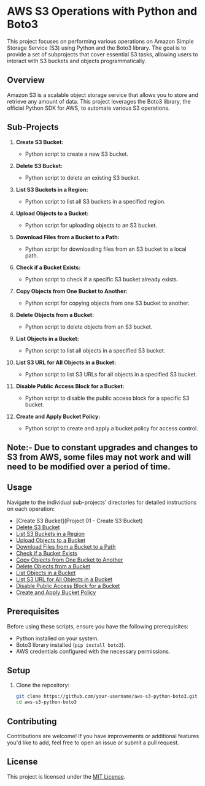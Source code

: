# AWS S3 Operations with Python and Boto3

This project focuses on performing various operations on Amazon Simple Storage Service (S3) using Python and the Boto3 library. The goal is to provide a set of subprojects that cover essential S3 tasks, allowing users to interact with S3 buckets and objects programmatically.

## Overview

Amazon S3 is a scalable object storage service that allows you to store and retrieve any amount of data. This project leverages the Boto3 library, the official Python SDK for AWS, to automate various S3 operations.

## Sub-Projects

1. **Create S3 Bucket:**
   - Python script to create a new S3 bucket.

2. **Delete S3 Bucket:**
   - Python script to delete an existing S3 bucket.

3. **List S3 Buckets in a Region:**
   - Python script to list all S3 buckets in a specified region.

4. **Upload Objects to a Bucket:**
   - Python script for uploading objects to an S3 bucket.

5. **Download Files from a Bucket to a Path:**
   - Python script for downloading files from an S3 bucket to a local path.

6. **Check if a Bucket Exists:**
   - Python script to check if a specific S3 bucket already exists.

7. **Copy Objects from One Bucket to Another:**
   - Python script for copying objects from one S3 bucket to another.

8. **Delete Objects from a Bucket:**
   - Python script to delete objects from an S3 bucket.

9. **List Objects in a Bucket:**
   - Python script to list all objects in a specified S3 bucket.

10. **List S3 URL for All Objects in a Bucket:**
    - Python script to list S3 URLs for all objects in a specified S3 bucket.

11. **Disable Public Access Block for a Bucket:**
    - Python script to disable the public access block for a specific S3 bucket.

12. **Create and Apply Bucket Policy:**
    - Python script to create and apply a bucket policy for access control.


## Note:- Due to constant upgrades and changes to S3 from AWS, some files may not work and will need to be modified over a period of time.
 

## Usage

Navigate to the individual sub-projects' directories for detailed instructions on each operation:

- [Create S3 Bucket](Project 01 - Create S3 Bucket)
- [Delete S3 Bucket](delete_bucket/README.md)
- [List S3 Buckets in a Region](list_buckets/README.md)
- [Upload Objects to a Bucket](upload_objects/README.md)
- [Download Files from a Bucket to a Path](download_files/README.md)
- [Check if a Bucket Exists](check_bucket_exists/README.md)
- [Copy Objects from One Bucket to Another](copy_objects/README.md)
- [Delete Objects from a Bucket](delete_objects/README.md)
- [List Objects in a Bucket](list_objects/README.md)
- [List S3 URL for All Objects in a Bucket](list_urls/README.md)
- [Disable Public Access Block for a Bucket](disable_public_access_block/README.md)
- [Create and Apply Bucket Policy](bucket_policy/README.md)

## Prerequisites

Before using these scripts, ensure you have the following prerequisites:

- Python installed on your system.
- Boto3 library installed (`pip install boto3`).
- AWS credentials configured with the necessary permissions.


## Setup

1. Clone the repository:
   ```bash
   git clone https://github.com/your-username/aws-s3-python-boto3.git
   cd aws-s3-python-boto3


## Contributing

Contributions are welcome! If you have improvements or additional features you'd like to add, feel free to open an issue or submit a pull request.

## License

This project is licensed under the [MIT License](LICENSE).


